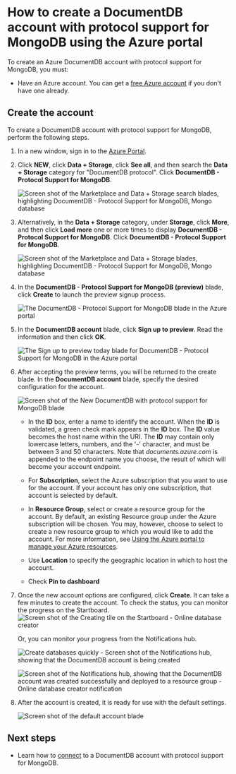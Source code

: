 <properties 
	pageTitle="Create a DocumentDB account with protocol support for MongoDB | Microsoft Azure" 
	description="Learn how to create a DocumentDB account with protocol support for MongoDB, now available for preview." 
	services="documentdb" 
	authors="AndrewHoh" 
	manager="jhubbard" 
	editor="" 
	documentationCenter=""/>

<tags 
	ms.service="documentdb" 
	ms.workload="data-services" 
	ms.tgt_pltfrm="na" 
	ms.devlang="na" 
	ms.topic="article" 
	ms.date="08/23/2016" 
	ms.author="anhoh"/>

# How to create a DocumentDB account with protocol support for MongoDB using the Azure portal

To create an Azure DocumentDB account with protocol support for MongoDB, you must:

- Have an Azure account. You can get a [free Azure account](https://azure.microsoft.com/free/) if you don't have one already.

## Create the account  

To create a DocumentDB account with protocol support for MongoDB, perform the following steps.

1. In a new window, sign in to the [Azure Portal](https://portal.azure.com).
2. Click **NEW**, click **Data + Storage**, click **See all**, and then search the **Data + Storage** category for "DocumentDB protocol". Click **DocumentDB - Protocol Support for MongoDB**.

	![Screen shot of the Marketplace and Data + Storage search blades, highlighting DocumentDB - Protocol Support for MongoDB, Mongo database](./media/documentdb-create-mongodb-account/marketplacegallery2.png)

3. Alternatively, in the **Data + Storage** category, under **Storage**, click **More**, and then click **Load more** one or more times to display **DocumentDB - Protocol Support for MongoDB**. Click **DocumentDB - Protocol Support for MongoDB**.

	![Screen shot of the Marketplace and Data + Storage blades, highlighting DocumentDB - Protocol Support for MongoDB, Mongo database](./media/documentdb-create-mongodb-account/marketplacegallery1.png)

4. In the **DocumentDB - Protocol Support for MongoDB (preview)** blade, click **Create** to launch the preview signup process.

	![The DocumentDB - Protocol Support for MongoDB blade in the Azure portal](./media/documentdb-create-mongodb-account/marketplacegallery3.png)

5. In the **DocumentDB account** blade, click **Sign up to preview**. Read the information and then click **OK**.

	![The Sign up to preview today blade for DocumentDB - Protocol Support for MongoDB in the Azure portal](./media/documentdb-create-mongodb-account/registerforpreview.png)

6.  After accepting the preview terms, you will be returned to the create blade.  In the **DocumentDB account** blade, specify the desired configuration for the account.

	![Screen shot of the New DocumentDB with protocol support for MongoDB blade](./media/documentdb-create-mongodb-account/create-documentdb-mongodb-account.png)


	- In the **ID** box, enter a name to identify the account.  When the **ID** is validated, a green check mark appears in the **ID** box. The **ID** value becomes the host name within the URI. The **ID** may contain only lowercase letters, numbers, and the '-' character, and must be between 3 and 50 characters. Note that *documents.azure.com* is appended to the endpoint name you choose, the result of which will become your account endpoint.

	- For **Subscription**, select the Azure subscription that you want to use for the account. If your account has only one subscription, that account is selected by default.

	- In **Resource Group**, select or create a resource group for the account.  By default, an existing Resource group under the Azure subscription will be chosen.  You may, however, choose to select to create a new resource group to which you would like to add the account. For more information, see [Using the Azure portal to manage your Azure resources](resource-group-portal.md).

	- Use **Location** to specify the geographic location in which to host the account.
   
	- Check **Pin to dashboard** 

7.	Once the new account options are configured, click **Create**.  It can take a few minutes to create the account.  To check the status, you can monitor the progress on the Startboard.  
	![Screen shot of the Creating tile on the Startboard - Online database creator](./media/documentdb-create-mongodb-account/create-nosql-db-databases-json-tutorial-3.png)  

	Or, you can monitor your progress from the Notifications hub.  

	![Create databases quickly - Screen shot of the Notifications hub, showing that the DocumentDB account is being created](./media/documentdb-create-mongodb-account/create-nosql-db-databases-json-tutorial-4.png)  

	![Screen shot of the Notifications hub, showing that the DocumentDB account was created successfully and deployed to a resource group - Online database creator notification](./media/documentdb-create-mongodb-account/create-nosql-db-databases-json-tutorial-5.png)

8.	After the account is created, it is ready for use with the default settings. 

	![Screen shot of the default account blade](./media/documentdb-create-mongodb-account/defaultaccountblades.png)
	

## Next steps


- Learn how to [connect](documentdb-connect-mongodb-account.md) to a DocumentDB account with protocol support for MongoDB.

 
